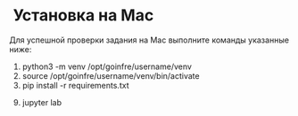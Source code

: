 #  Установка на Mac
Для успешной проверки задания на Mac выполните команды указанные ниже:
1. python3 -m venv /opt/goinfre/username/venv
2. source /opt/goinfre/username/venv/bin/activate
3. pip install -r requirements.txt
<!-- 4. cd /opt/goinfre/username
5. git clone https://github.com/Homebrew/brew homebrew
6. eval "$(/opt/goinfre/username/homebrew/bin/brew shellenv)"
7. brew install lightgbm
8. brew install libomp -->
9. jupyter lab